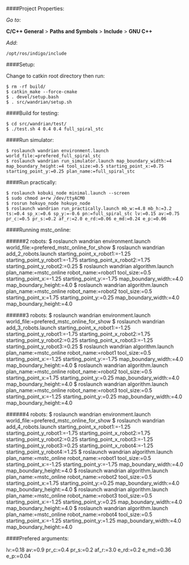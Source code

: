 ####Project Properties:


_Go to_: 

__C/C++ General__ > __Paths and Symbols__ > __Include__ > __GNU C++__

_Add_:

 `/opt/ros/indigo/include`
 
####Setup:

Change to catkin root directory then run:

    $ rm -rf build/
    $ catkin_make --force-cmake
    $ . devel/setup.bash
    $ . src/wandrian/setup.sh

####Build for testing:

    $ cd src/wandrian/test/
    $ ./test.sh 4 0.4 0.4 full_spiral_stc

####Run simulator:

    $ roslaunch wandrian environment.launch world_file:=prefered_full_spiral_stc
    $ roslaunch wandrian run_simulator.launch map_boundary_width:=4 map_boundary_height:=4 tool_size:=0.5 starting_point_x:=0.75 starting_point_y:=0.25 plan_name:=full_spiral_stc

####Run practically:

    $ roslaunch kobuki_node minimal.launch --screen
    $ sudo chmod a+rw /dev/ttyACM0
    $ rosrun hokuyo_node hokuyo_node
    $ roslaunch wandrian run_practically.launch mb_w:=4.8 mb_h:=3.2 ts:=0.4 sp_x:=0.6 sp_y:=-0.6 pn:=full_spiral_stc lv:=0.15 av:=0.75 pr_c:=0.5 pr_s:=0.2 af_r:=2.0 e_rd:=0.06 e_md:=0.24 e_p:=0.06

####Running mstc_online:

######2 robots:
    $ roslaunch wandrian environment.launch world_file:=prefered_mstc_online_for_show
    $ roslaunch wandrian add_2_robots.launch starting_point_x_robot1:=-1.25 starting_point_y_robot1:=-1.75 starting_point_x_robot2:=1.75 starting_point_y_robot2:=0.25
    $ roslaunch wandrian algorithm.launch plan_name:=mstc_online robot_name:=robot1 tool_size:=0.5 starting_point_x:=-1.25 starting_point_y:=-1.75 map_boundary_width:=4.0 map_boundary_height:=4.0
    $ roslaunch wandrian algorithm.launch plan_name:=mstc_online robot_name:=robot2 tool_size:=0.5 starting_point_x:=1.75 starting_point_y:=0.25 map_boundary_width:=4.0 map_boundary_height:=4.0

######3 robots:
    $ roslaunch wandrian environment.launch world_file:=prefered_mstc_online_for_show
    $ roslaunch wandrian add_3_robots.launch starting_point_x_robot1:=-1.25 starting_point_y_robot1:=-1.75 starting_point_x_robot2:=1.75 starting_point_y_robot2:=0.25 starting_point_x_robot3:=-1.25 starting_point_y_robot3:=0.25
    $ roslaunch wandrian algorithm.launch plan_name:=mstc_online robot_name:=robot1 tool_size:=0.5 starting_point_x:=-1.25 starting_point_y:=-1.75 map_boundary_width:=4.0 map_boundary_height:=4.0
    $ roslaunch wandrian algorithm.launch plan_name:=mstc_online robot_name:=robot2 tool_size:=0.5 starting_point_x:=1.75 starting_point_y:=0.25 map_boundary_width:=4.0 map_boundary_height:=4.0
    $ roslaunch wandrian algorithm.launch plan_name:=mstc_online robot_name:=robot3 tool_size:=0.5 starting_point_x:=-1.25 starting_point_y:=0.25 map_boundary_width:=4.0 map_boundary_height:=4.0

######4 robots:
    $ roslaunch wandrian environment.launch world_file:=prefered_mstc_online_for_show
    $ roslaunch wandrian add_4_robots.launch starting_point_x_robot1:=-1.25 starting_point_y_robot1:=-1.75 starting_point_x_robot2:=1.75 starting_point_y_robot2:=0.25 starting_point_x_robot3:=-1.25 starting_point_y_robot3:=0.25 starting_point_x_robot4:=-1.25 starting_point_y_robot4:=1.25
    $ roslaunch wandrian algorithm.launch plan_name:=mstc_online robot_name:=robot1 tool_size:=0.5 starting_point_x:=-1.25 starting_point_y:=-1.75 map_boundary_width:=4.0 map_boundary_height:=4.0
    $ roslaunch wandrian algorithm.launch plan_name:=mstc_online robot_name:=robot2 tool_size:=0.5 starting_point_x:=1.75 starting_point_y:=0.25 map_boundary_width:=4.0 map_boundary_height:=4.0
    $ roslaunch wandrian algorithm.launch plan_name:=mstc_online robot_name:=robot3 tool_size:=0.5 starting_point_x:=-1.25 starting_point_y:=0.25 map_boundary_width:=4.0 map_boundary_height:=4.0
    $ roslaunch wandrian algorithm.launch plan_name:=mstc_online robot_name:=robot4 tool_size:=0.5 starting_point_x:=-1.25 starting_point_y:=1.25 map_boundary_width:=4.0 map_boundary_height:=4.0

####Prefered arguments:

lv:=0.18
av:=0.9
pr_c:=0.4
pr_s:=0.2
af_r:=3.0
e_rd:=0.2
e_md:=0.36
e_p:=0.04

